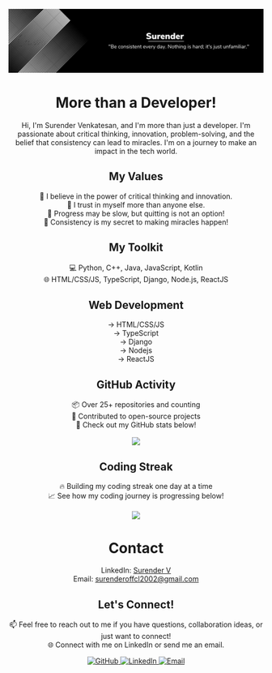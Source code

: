 ![Banner](https://github.com/Edmonstone/Edmonstone/blob/main/Banner.png)

<h1 align="center">More than a Developer!</h1>

<p align="center">
  Hi, I'm Surender Venkatesan, and I'm more than just a developer. I'm passionate about critical thinking, innovation, problem-solving, and the belief that consistency can lead to miracles. I'm on a journey to make an impact in the tech world.
</p>


<h2 align="center">My Values</h2>
<p align="center">
  🧠 I believe in the power of critical thinking and innovation.<br>
  🌟 I trust in myself more than anyone else.<br>
  🐢 Progress may be slow, but quitting is not an option!<br>
  🌈 Consistency is my secret to making miracles happen! 
</p>

<h2 align="center">My Toolkit</h2>
<p align="center">
  💻 Python, C++, Java, JavaScript, Kotlin<br>
  🌐 HTML/CSS/JS, TypeScript, Django, Node.js, ReactJS
</p>


<h2 align="center">Web Development</h2>
<p align="center">
  -> HTML/CSS/JS<br>
  -> TypeScript<br>
  -> Django<br>
  -> Nodejs<br>
  -> ReactJS
</p>

<h2 align="center">GitHub Activity</h2>
<p align="center">
  📦 Over 25+ repositories and counting<br>
  🚀 Contributed to open-source projects<br>
  🌟 Check out my GitHub stats below!
</p>

<p align="center">
  <img align="center" src="https://github-readme-stats.vercel.app/api?username=Edmonstone&show_icons=true&theme=chartreuse-dark"/>
</p>


<h2 align="center">Coding Streak</h2>
<p align="center">
  🔥 Building my coding streak one day at a time<br>
  📈 See how my coding journey is progressing below!
</p>

<p align="center">
  <img align="center" src="https://github-readme-streak-stats.herokuapp.com/?user=Edmonstone&theme=chartreuse-dark"/>
</p>

<h1 align="center">Contact</h1>
<p align="center">
    LinkedIn: <a href="https://www.linkedin.com/in/surender-venkatesan-72aa17205/">Surender V</a><br>
    Email: <a href="mailto:surenderoffcl2002@gmail.com">surenderoffcl2002@gmail.com</a>
</p>

<h2 align="center">Let's Connect!</h2>
<p align="center">
  📫 Feel free to reach out to me if you have questions, collaboration ideas, or just want to connect!<br>
  🌐 Connect with me on LinkedIn or send me an email.
</p>


<div align="center">
    <a href="https://github.com/Edmonstone">
        <img src="https://img.shields.io/badge/-GitHub-181717?style=flat-square&logo=github" alt="GitHub" />
    </a>
    <a href="https://www.linkedin.com/in/surender-venkatesan-72aa17205/">
        <img src="https://img.shields.io/badge/-LinkedIn-0A66C2?style=flat-square&logo=linkedin" alt="LinkedIn" />
    </a>
    <a href="mailto:surenderoffcl2002@gmail.com">
        <img src="https://img.shields.io/badge/-Email-D14836?style=flat-square&logo=gmail&logoColor=white" alt="Email" />
    </a>
</div>
